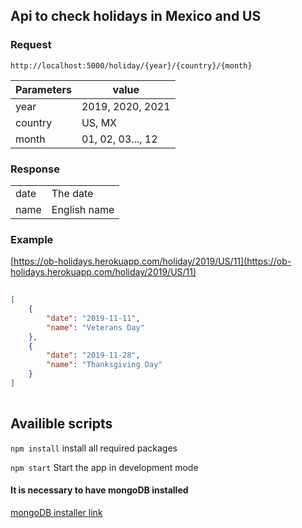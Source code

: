 ## Api to check holidays in Mexico and US

### Request
`http://localhost:5000/holiday/{year}/{country}/{month}`

|Parameters|value|
|-------------|----------|
|year|2019, 2020, 2021|
|country|US, MX|
|month|01, 02, 03..., 12|


### Response
|||
|-------------|----------|
|date|The date|
|name|English name|

### Example
[https://ob-holidays.herokuapp.com/holiday/2019/US/11](https://ob-holidays.herokuapp.com/holiday/2019/US/11)

```json
		
[
    {
        "date": "2019-11-11",
        "name": "Veterans Day"
    },
    {
        "date": "2019-11-28",
        "name": "Thanksgiving Day"
    }
]
		
```

## Availible scripts

`npm install`
install all required packages

`npm start`
Start the app in development mode

#### It is necessary to have mongoDB installed
[mongoDB installer link](https://www.mongodb.com/download-center/community)


